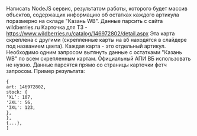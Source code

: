 Написать NodeJS сервис, результатом работы, которого будет массив объектов, содержащих информацию об остатках каждого
артикула поразмерно на складе "Казань WB". Данные парсить с сайта wildberries.ru
Карточка для ТЗ - https://www.wildberries.ru/catalog/146972802/detail.aspx
Эта карта скреплена с другими (скрепленные карты на вб находятся в слайдере под названием цвета).
Каждая карта - это отдельный артикул. Необходимо одним запросом вытянуть данные с остатками "Казань WB" по всем
скрепленным картам.
Официальный АПИ ВБ использовать не нужно. Данные парсятся прямо со страницы карточки фетч запросом.
Пример результата:

```[
{
art: 146972802,
stock: {
‘XL’: 107,
'2XL': 56,
'3XL': 123,
},
},
{...},
]
```